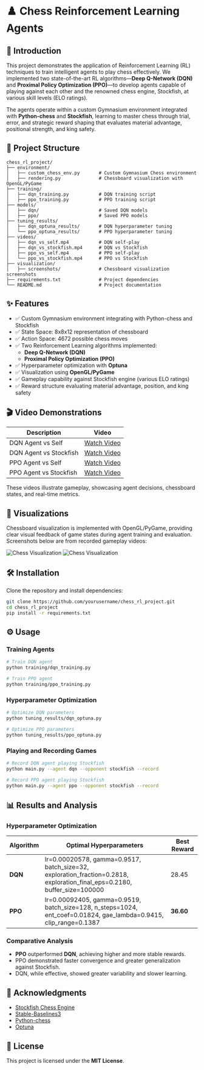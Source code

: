 # ♟️ Chess Reinforcement Learning Agents

## 🚀 Introduction

This project demonstrates the application of Reinforcement Learning (RL) techniques to train intelligent agents to play chess effectively. We implemented two state-of-the-art RL algorithms—**Deep Q-Network (DQN)** and **Proximal Policy Optimization (PPO)**—to develop agents capable of playing against each other and the renowned chess engine, Stockfish, at various skill levels (ELO ratings).

The agents operate within a custom Gymnasium environment integrated with **Python-chess** and **Stockfish**, learning to master chess through trial, error, and strategic reward shaping that evaluates material advantage, positional strength, and king safety.

## 📂 Project Structure

```
chess_rl_project/
├── environment/
│   ├── custom_chess_env.py       # Custom Gymnasium Chess environment
│   ├── rendering.py              # Chessboard visualization with OpenGL/PyGame
├── training/
│   ├── dqn_training.py           # DQN training script
│   ├── ppo_training.py           # PPO training script
├── models/
│   ├── dqn/                      # Saved DQN models
│   ├── ppo/                      # Saved PPO models
├── tuning_results/
│   ├── dqn_optuna_results/       # DQN hyperparameter tuning
│   └── ppo_optuna_results/       # PPO hyperparameter tuning
├── videos/
│   ├── dqn_vs_self.mp4           # DQN self-play
│   ├── dqn_vs_stockfish.mp4      # DQN vs Stockfish
│   ├── ppo_vs_self.mp4           # PPO self-play
│   └── ppo_vs_stockfish.mp4      # PPO vs Stockfish
├── visualization/
│   ├── screenshots/              # Chessboard visualization screenshots
├── requirements.txt              # Project dependencies
└── README.md                     # Project documentation
```

## ✨ Features

- ✅ Custom Gymnasium environment integrating with Python-chess and Stockfish
- ✅ State Space: 8x8x12 representation of chessboard
- ✅ Action Space: 4672 possible chess moves
- ✅ Two Reinforcement Learning algorithms implemented:
  - **Deep Q-Network (DQN)**
  - **Proximal Policy Optimization (PPO)**
- ✅ Hyperparameter optimization with **Optuna**
- ✅ Visualization using **OpenGL/PyGame**
- ✅ Gameplay capability against Stockfish engine (various ELO ratings)
- ✅ Reward structure evaluating material advantage, position, and king safety

## 🎬 Video Demonstrations

| Description                  | Video                                  |
|------------------------------|----------------------------------------|
| DQN Agent vs Self            | [Watch Video](videos/dqn_vs_self.mp4) |
| DQN Agent vs Stockfish       | [Watch Video](videos/dqn_vs_stockfish.mp4) |
| PPO Agent vs Self            | [Watch Video](videos/ppo_vs_self.mp4) |
| PPO Agent vs Stockfish       | [Watch Video](videos/ppo_vs_stockfish.mp4) |

These videos illustrate gameplay, showcasing agent decisions, chessboard states, and real-time metrics.

## 🎨 Visualizations

Chessboard visualization is implemented with OpenGL/PyGame, providing clear visual feedback of game states during agent training and evaluation. Screenshots below are from recorded gameplay videos:

![Chess Visualization](videos/chess_visual_1.png)
![Chess Visualization](videos/chess_visual_2.png)

## 🛠️ Installation

Clone the repository and install dependencies:

```bash
git clone https://github.com/yourusername/chess_rl_project.git
cd chess_rl_project
pip install -r requirements.txt
```

## ⚙️ Usage

### Training Agents

```bash
# Train DQN agent
python training/dqn_training.py

# Train PPO agent
python training/ppo_training.py
```

### Hyperparameter Optimization

```bash
# Optimize DQN parameters
python tuning_results/dqn_optuna.py

# Optimize PPO parameters
python tuning_results/ppo_optuna.py
```

### Playing and Recording Games

```bash
# Record DQN agent playing Stockfish
python main.py --agent dqn --opponent stockfish --record

# Record PPO agent playing Stockfish
python main.py --agent ppo --opponent stockfish --record
```

## 📊 Results and Analysis

### Hyperparameter Optimization

| Algorithm | Optimal Hyperparameters                                | Best Reward |
|-----------|--------------------------------------------------------|-------------|
| **DQN**   | lr=0.00020578, gamma=0.9517, batch_size=32, exploration_fraction=0.2818, exploration_final_eps=0.2180, buffer_size=100000 | 28.45       |
| **PPO**   | lr=0.00092405, gamma=0.9519, batch_size=128, n_steps=1024, ent_coef=0.01824, gae_lambda=0.9415, clip_range=0.1387 | **36.60**   |

### Comparative Analysis
- **PPO** outperformed **DQN**, achieving higher and more stable rewards.
- PPO demonstrated faster convergence and greater generalization against Stockfish.
- DQN, while effective, showed greater variability and slower learning.

## 🤝 Acknowledgments
- [Stockfish Chess Engine](https://stockfishchess.org)
- [Stable-Baselines3](https://github.com/DLR-RM/stable-baselines3)
- [Python-chess](https://github.com/niklasf/python-chess)
- [Optuna](https://github.com/optuna/optuna)

## 📄 License

This project is licensed under the **MIT License**.

